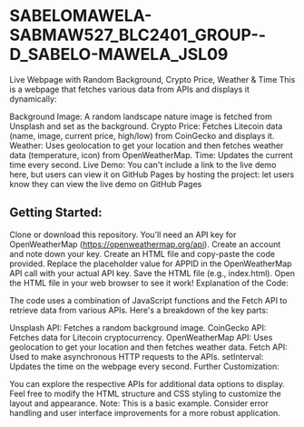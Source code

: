 # SABELOMAWELA-SABMAW527_BLC2401_GROUP--D_SABELO-MAWELA_JSL09
Live Webpage with Random Background, Crypto Price, Weather & Time
This is a webpage that fetches various data from APIs and displays it dynamically:

Background Image: A random landscape nature image is fetched from Unsplash and set as the background.
Crypto Price: Fetches Litecoin data (name, image, current price, high/low) from CoinGecko and displays it.
Weather: Uses geolocation to get your location and then fetches weather data (temperature, icon) from OpenWeatherMap.
Time: Updates the current time every second.
Live Demo: You can't include a link to the live demo here, but users can view it on GitHub Pages by hosting the project: let users know they can view the live demo on GitHub Pages

## Getting Started:

Clone or download this repository.
You'll need an API key for OpenWeatherMap (https://openweathermap.org/api). Create an account and note down your key.
Create an HTML file and copy-paste the code provided.
Replace the placeholder value for APPID in the OpenWeatherMap API call with your actual API key.
Save the HTML file (e.g., index.html).
Open the HTML file in your web browser to see it work!
Explanation of the Code:

The code uses a combination of JavaScript functions and the Fetch API to retrieve data from various APIs. Here's a breakdown of the key parts:

Unsplash API: Fetches a random background image.
CoinGecko API: Fetches data for Litecoin cryptocurrency.
OpenWeatherMap API: Uses geolocation to get your location and then fetches weather data.
Fetch API: Used to make asynchronous HTTP requests to the APIs.
setInterval: Updates the time on the webpage every second.
Further Customization:

You can explore the respective APIs for additional data options to display.
Feel free to modify the HTML structure and CSS styling to customize the layout and appearance.
Note: This is a basic example. Consider error handling and user interface improvements for a more robust application.
